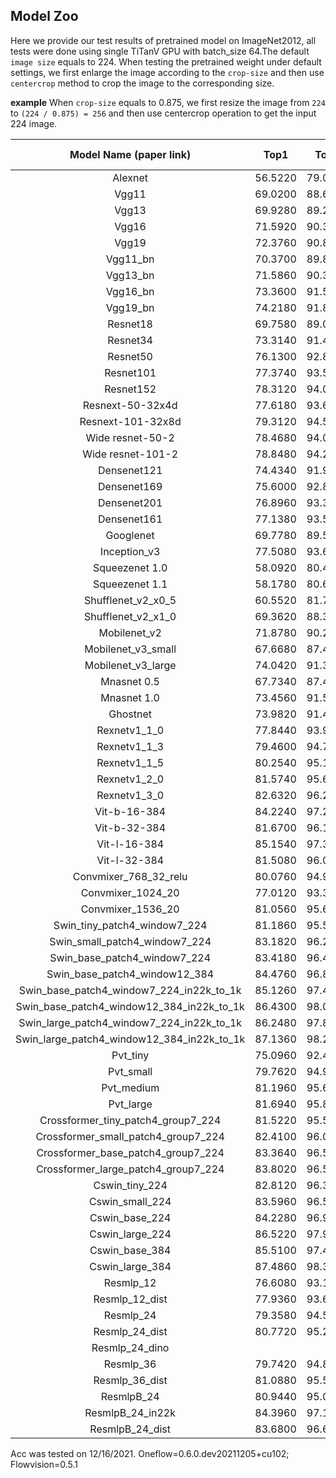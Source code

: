 ## Model Zoo
Here we provide our test results of pretrained model on ImageNet2012, all tests were done using single TiTanV GPU with batch_size 64.The default `image size` equals to 224. When testing the pretrained weight under default settings, we first enlarge the image according to the `crop-size` and then use `centercrop` method to crop the image to the corresponding size.

**example**
When `crop-size` equals to 0.875, we first resize the image from `224` to `(224 / 0.875) = 256` and then use centercrop operation to get the input 224 image.

| Model Name (paper link)|    Top1 |    Top5 |Top-1(real)|Top-5(real)| #params| FLOPs| CPU latency | GPU throughput | Image size | Crop-size | Interpolation | chongce 2021/12/15
|:----------------------:|:-------:|:-------:|:-------:|:-------:|:-------:|:-------:|:-----------:|:--------:|:----------:|:---------:|:-------------:|-------------:|
| Alexnet                | 56.5220 | 79.0680 | 63.0655 | 83.6283 |         |         |             |          |   224      |  0.875    |   bilinear    | 1
| Vgg11                  | 69.0200 | 88.6280 | 76.3819 | 92.1579 |         |         |             |          |   224      |  0.875    |   bilinear    | 1
| Vgg13                  | 69.9280 | 89.2460 | 77.2253 | 92.6874 |         |         |             |          |   224      |  0.875    |   bilinear    | 1
| Vgg16                  | 71.5920 | 90.3820 | 79.0401 | 93.6439 |         |         |             |          |   224      |  0.875    |   bilinear    | 1
| Vgg19                  | 72.3760 | 90.8760 | 79.4863 | 93.8702 |         |         |             |          |   224      |  0.875    |   bilinear    | 1
| Vgg11_bn               | 70.3700 | 89.8100 | 77.9384 | 93.2297 |         |         |             |          |   224      |  0.875    |   bilinear    | 1
| Vgg13_bn               | 71.5860 | 90.3740 | 78.9974 | 93.6567 |         |         |             |          |   224      |  0.875    |   bilinear    |1
| Vgg16_bn               | 73.3600 | 91.5160 | 80.5666 | 94.5983 |         |         |             |          |   224      |  0.875    |   bilinear    |1
| Vgg19_bn               | 74.2180 | 91.8420 | 81.4442 | 94.7691 |         |         |             |          |   224      |  0.875    |   bilinear    |1
| Resnet18               | 69.7580 | 89.0780 | 77.2851 | 92.7557 |         |         |             |          |   224      |  0.875    |   bilinear    |1
| Resnet34               | 73.3140 | 91.4200 | 80.3873 | 94.4275 |         |         |             |          |   224      |  0.875    |   bilinear    |1
| Resnet50               | 76.1300 | 92.8620 | 82.9579 | 95.4694 |         |         |             |          |   224      |  0.875    |   bilinear    |1
| Resnet101              | 77.3740 | 93.5460 | 83.8632 | 95.8857 |         |         |             |          |   224      |  0.875    |   bilinear    |1
| Resnet152              | 78.3120 | 94.0460 | 84.8154 | 96.2316 |         |         |             |          |   224      |  0.875    |   bilinear    |1
| Resnext-50-32x4d       | 77.6180 | 93.6980 | 83.9507 | 95.9626 |         |         |             |          |   224      |  0.875    |   bilinear    |1
| Resnext-101-32x8d      | 79.3120 | 94.5260 | 85.1912 | 96.4558 |         |         |             |          |   224      |  0.875    |   bilinear    |1
| Wide resnet-50-2       | 78.4680 | 94.0860 | 84.4226 | 96.2572 |         |         |             |          |   224      |  0.875    |   bilinear    |1
| Wide resnet-101-2      | 78.8480 | 94.2840 | 84.5507 | 96.3512 |         |         |             |          |   224      |  0.875    |   bilinear    |1
| Densenet121            | 74.4340 | 91.9720 | 81.4869 | 94.8331 |         |         |             |          |   224      |  0.875    |   bilinear    |1
| Densenet169            | 75.6000 | 92.8060 | 82.3281 | 95.4480 |         |         |             |          |   224      |  0.875    |   bilinear    |1
| Densenet201            | 76.8960 | 93.3700 | 83.1864 | 95.7448 |         |         |             |          |   224      |  0.875    |   bilinear    |1
| Densenet161            | 77.1380 | 93.5600 | 83.7009 | 95.8708 |         |         |             |          |   224      |  0.875    |   bilinear    |1
| Googlenet              | 69.7780 | 89.5300 | 77.7889 | 93.0803 |         |         |             |          |   224      |  0.875    |   bilinear    |1
| Inception_v3           | 77.5080 | 93.6680 | 83.8760 | 96.0587 |         |         |             |          |   299      |  1.0      |   bilinear    |1
| Squeezenet 1.0         | 58.0920 | 80.4200 | 65.3906 | 85.3556 |         |         |             |          |   224      |  0.875    |   bilinear    |1
| Squeezenet 1.1         | 58.1780 | 80.6240 | 65.4547 | 85.4218 |         |         |             |          |   224      |  0.875    |   bilinear    |1
| Shufflenet_v2_x0_5     | 60.5520 | 81.7460 | 67.6687 | 86.4018 |   1.4M  |   41M   |             |          |   224      |  0.875    |   bilinear    |1
| Shufflenet_v2_x1_0     | 69.3620 | 88.3160 | 76.4695 | 91.8056 |   2.3M  |   146M  |             |          |   224      |  0.875    |   bilinear    |1
| Mobilenet_v2           | 71.8780 | 90.2860 | 79.0379 | 93.4881 |   3.5M  |   300M  |             |          |   224      |  0.875    |   bilinear    |1
| Mobilenet_v3_small     | 67.6680 | 87.4020 | 74.6205 | 91.0605 |   2.5M  |   56M   |             |          |   224      |  0.875    |   bilinear    |1
| Mobilenet_v3_large     | 74.0420 | 91.3400 | 80.2912 | 94.1051 |   5.4M  |   219M  |             |          |   224      |  0.875    |   bilinear    |1
| Mnasnet 0.5            | 67.7340 | 87.4900 | 74.9813 | 91.1736 |         |         |             |          |   224      |  0.875    |   bilinear    |1
| Mnasnet 1.0            | 73.4560 | 91.5100 | 80.2571 | 94.3421 |         |         |             |          |   224      |  0.875    |   bilinear    |1
| Ghostnet               | 73.9820 | 91.4620 | 80.7054 | 94.2930 |   5.2M  |   141M  |             |          |   224      |  0.875    |   bilinear    |1
| Rexnetv1_1_0           | 77.8440 | 93.9240 | 84.1642 | 96.2402 |         |         |             |          |   224      |  0.875    |   bilinear    |1
| Rexnetv1_1_3           | 79.4600 | 94.7500 | 85.4196 | 96.6778 |         |         |             |          |   224      |  0.875    |   bilinear    |1
| Rexnetv1_1_5           | 80.2540 | 95.1760 | 86.1392 | 97.0365 |         |         |             |          |   224      |  0.875    |   bilinear    |1
| Rexnetv1_2_0           | 81.5740 | 95.6440 | 86.8373 | 97.2330 |         |         |             |          |   224      |  0.875    |   bilinear    |1
| Rexnetv1_3_0           | 82.6320 | 96.2500 | 87.6636 | 97.6045 |         |         |             |          |   224      |  0.875    |   bilinear    |1
| Vit-b-16-384           | 84.2240 | 97.2180 | 88.4130 | 98.1703 |   86M   |   55.4G |             |          |   384      |  1.0      |   bilinear    | 1
| Vit-b-32-384           | 81.6700 | 96.1280 | 87.0209 | 97.6514 |         |         |             |          |   384      |  1.0      |   bilinear    | 1
| Vit-l-16-384           | 85.1540 | 97.3600 | 88.4109 | 98.1895 |   307M  |  190.7G |             |          |   384      |  1.0      |   bilinear    | 1
| Vit-l-32-384           | 81.5080 | 96.0900 | 85.9150 | 97.3717 |         |         |             |          |   384      |  1.0      |   bilinear    | 1
| Convmixer_768_32_relu  | 80.0760 | 94.9920 | 86.0815 | 97.0045 |   21.1M |         |             |          |   224      |  0.875    |   bilinear    | 1
| Convmixer_1024_20      | 77.0120 | 93.3840 | 83.7821 | 95.8815 |   24.4M |         |             |          |   224      |  0.875    |   bilinear    | 1
| Convmixer_1536_20      | 81.0560 | 95.6200 | 86.7348 | 97.2458 |   51.6M |         |             |          |   224      |  0.875    |   bilinear    | 1
| Swin_tiny_patch4_window7_224  | 81.1860 | 95.5100 | 86.6430 | 97.1433 |    28M  |   4.5G  |             |          | 224 |  0.875    |   bicubic     | 1 
| Swin_small_patch4_window7_224 | 83.1820 | 96.2400 | 87.5718 | 97.5084 |    50M  |   8.7G  |             |          | 224 |  0.875    |   bicubic     | 1 
| Swin_base_patch4_window7_224  | 83.4180 | 96.4460 | 87.6892 | 97.5127 |    88M  |   15.4G |             |          | 224 |  0.875    |   bicubic     | 1 
| Swin_base_patch4_window12_384 | 84.4760 | 96.8920 | 88.4215 | 97.8052 |    88M  |   47.1G |             |          | 384 |  1.0      |   bicubic     | 1 
| Swin_base_patch4_window7_224_in22k_to_1k   | 85.1260 | 97.4800 | 89.1496 | 98.3987        |    88M  |   15.4G |             |          | 224 | 0.875 | bicubic | 1 
| Swin_base_patch4_window12_384_in22k_to_1k  | 86.4300 | 98.0660 | 89.9951 | 98.6976        |    88M  |   47.1G |             |          | 384 | 1.0   | bicubic | 1 
| Swin_large_patch4_window7_224_in22k_to_1k  | 86.2480 | 97.8780 | 89.7111 | 98.5674        |    197M |   34.5G |             |          | 224 | 0.875 | bicubic | 1
| Swin_large_patch4_window12_384_in22k_to_1k | 87.1360 | 98.2320 | 90.0186 | 98.6613        |    197M |   103.9G|             |          | 384 | 1.0   | bicubic | 1 
| Pvt_tiny               | 75.0960 | 92.4200 | 82.1893 | 95.2644 | 13.2M   |   1.9G  |             |          |   224      |  0.875    |   bicubic    |1
| Pvt_small              | 79.7620 | 94.9420 | 85.7698 | 96.8999 | 24.5M   |   3.8G  |             |          |   224      |  0.875    |   bicubic    |1
| Pvt_medium             | 81.1960 | 95.6420 | 86.6665 | 97.1668 | 44.2M   |   6.7G  |             |          |   224      |  0.875    |   bicubic    |1
| Pvt_large              | 81.6940 | 95.8520 | 87.0338 | 97.3888 | 61.4M   |   9.8G  |             |          |   224      |  0.875    |   bicubic    |1
| Crossformer_tiny_patch4_group7_224  | 81.5220 | 95.5200 | 86.4487 | 96.9298 |  27.8M  |  2.9G    |             |          | 224  | 0.875 |   bicubic |1
| Crossformer_small_patch4_group7_224 | 82.4100 | 96.0440 | 87.3796 | 97.5511 |  30.7M  |  4.9G    |             |          | 224  | 0.875 |   bicubic |1
| Crossformer_base_patch4_group7_224  | 83.3640 | 96.5400 | 87.7020 | 97.5618 |  52.0M  |  9.2G    |             |          | 224  | 0.875 |   bicubic |1
| Crossformer_large_patch4_group7_224 | 83.8020 | 96.5620 | 87.9646 | 97.6066 |  90.0M  |  16.1G   |             |          | 224  | 0.875 |   bicubic |1
| Cswin_tiny_224         | 82.8120 | 96.3000 | 87.7277 | 97.5788 |    23M  |   4.3G  |             |          |   224      |  0.9      |   bicubic    |1
| Cswin_small_224        | 83.5960 | 96.5840 | 88.1547 | 97.6792 |    35M  |   6.9G  |             |          |   224      |  0.9      |   bicubic    |1
| Cswin_base_224         | 84.2280 | 96.9120 | 88.2700 | 97.9290 |    78M  |   15.0G |             |          |   224      |  0.9      |   bicubic    |1
| Cswin_large_224        | 86.5220 | 97.9920 | 89.6343 | 98.4350 |    173M |   31.5G |             |          |   224      |  0.9      |   bicubic    |1
| Cswin_base_384         | 85.5100 | 97.4840 | 89.1752 | 98.2813 |    78M  |   47G   |             |          |   384      |  0.9      |   bicubic    |1
| Cswin_large_384        | 87.4860 | 98.3460 | 90.2065 | 98.6250 |    173M |   96.8G |             |          |   384      |  0.9      |   bicubic    | 1
| Resmlp_12              | 76.6080 | 93.1420 | 83.5323 | 95.8345 |    15M  |   3.0G  |             |          |   224      |  0.9      |   bicubic    |1
| Resmlp_12_dist         | 77.9360 | 93.6400 | 84.7258 | 96.2636 |      |     |             |          |   224      |  0.9      |   bicubic    |1
| Resmlp_24              | 79.3580 | 94.5320 | 85.2723 | 96.5241 |    30M  |   6.0G  |             |          |   224      |  0.9      |   bicubic    |1
| Resmlp_24_dist         | 80.7720 | 95.2180 | 86.5790 | 97.1326 |      |     |             |          |   224      |  0.9      |   bicubic    |1
| Resmlp_24_dino         |         |         |         |         |      |     |             |          |   224      |  0.9      |   bicubic    |
| Resmlp_36              | 79.7420 | 94.8860 | 85.6310 | 96.8145 |    45M  |   8.9G  |             |          |   224      |  0.9      |   bicubic    |1
| Resmlp_36_dist         | 81.0880 | 95.5820 | 86.9484 | 97.3184 |      |     |             |          |   224      |  0.9      |   bicubic    |1
| ResmlpB_24             | 80.9440 | 95.0760 | 85.6203 | 96.5006 |      |     |             |          |   224      |  0.9      |   bicubic    |1
| ResmlpB_24_in22k       | 84.3960 | 97.1580 | 88.9489 | 98.2855 |      |     |             |          |   224      |  0.9      |   bicubic    |1
| ResmlpB_24_dist        | 83.6800 | 96.6740 | 88.4835 | 97.9653 |      |    |             |          |   224      |  0.9      |   bicubic    |1


Acc was tested on 12/16/2021. Oneflow=0.6.0.dev20211205+cu102; Flowvision=0.5.1